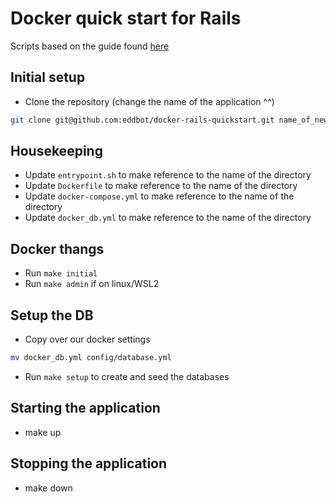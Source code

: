 # Docker quick start for Rails

Scripts based on the guide found [here](https://github.com/docker/awesome-compose/tree/master/official-documentation-samples/rails/)

## Initial setup
- Clone the repository (change the name of the application ^^)

```bash
git clone git@github.com:eddbot/docker-rails-quickstart.git name_of_new_rails_app

```

## Housekeeping
- Update `entrypoint.sh` to make reference to the name of the directory
- Update `Dockerfile` to make reference to the name of the directory
- Update `docker-compose.yml` to make reference to the name of the directory
- Update `docker_db.yml` to make reference to the name of the directory

## Docker thangs
- Run `make initial`
- Run `make admin` if on linux/WSL2

## Setup the DB
- Copy over our docker settings
```bash
mv docker_db.yml config/database.yml
```
- Run `make setup` to create and seed the databases

## Starting the application
- make up

## Stopping the application
- make down

